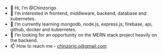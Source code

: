 - 👋 Hi, I’m @Chinzorigo
- 👀 I’m interested in frontend, middleware, backend, database and kubernetes.
- 🌱 I’m currently learning mongodb, node.js, express.js, firebase, api, github, docker and kubernetes.
- 💞️ I’m looking for an opportunity on the MERN stack project heavily on the backend.
- 📫 How to reach me - chinzorig.o@gmail.com

<!---
Chinzorigo/Chinzorigo is a ✨ special ✨ repository because its `README.md` (this file) appears on your GitHub profile.
You can click the Preview link to take a look at your changes.
--->
